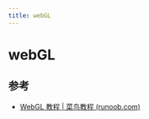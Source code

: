 ```yaml
---
title: webGL
---
```


# webGL

## 参考

- [WebGL 教程 | 菜鸟教程 (runoob.com)](https://www.runoob.com/w3cnote/webgl-tutorial.html)